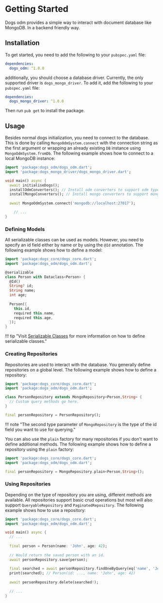 # Getting Started

Dogs odm provides a simple way to interact with document database like MongoDB. In a backend
friendly way.

## Installation
To get started, you need to add the following to your `pubspec.yaml` file:

```yaml
dependencies:
  dogs_odm: ^1.0.0
```

additionally, you should choose a database driver. Currently, the only supported driver is
`dogs_mongo_driver`. To add it, add the following to your `pubspec.yaml` file:

```yaml
dependencies:
  dogs_mongo_driver: ^1.0.0
```

Then run `pub get` to install the package.

## Usage
Besides normal dogs initialization, you need to connect to the database. This is done by
calling `MongoOdmSystem.connect` with the connection string as the first argument or wrapping
an already existing `DB` instance using `MongoOdmSystem.fromDb`. The following example shows
how to connect to a local MongoDB instance:

```dart
import 'package:dogs_odm/dogs_odm.dart';
import 'package:dogs_mongo_driver/dogs_mongo_driver.dart';

void main() async {
  await initialiseDogs();
  installOdmConverters(); // Install odm converters to support odm types in normal dogs.
  installMongoConverters(); // Install mongo converters to support mongo types in normal dogs.
  
  await MongoOdmSystem.connect('mongodb://localhost:27017');

    // ...
}
```

### Defining Models
All serializable classes can be used as models. However, you need to specify an id field either by
name or by using the `@Id` annotation. The following example shows how to define a model:

```dart
import 'package:dogs_core/dogs_core.dart';
import 'package:dogs_odm/dogs_odm.dart';

@serializable
class Person with Dataclass<Person> {
  @Id()
  String? id;
  String name;
  int age;
  
  Person({
    this.id,
    required this.name,
    required this.age,
  });
}
```

!!! tip "Visit [Serializable Classes](/serializables/) for more information on how to define serializable classes."

### Creating Repositories
Repositories are used to interact with the database. You generally define repositories on a global
level. The following example shows how to define a repository:

```dart
import 'package:dogs_core/dogs_core.dart';
import 'package:dogs_odm/dogs_odm.dart';

class PersonRepository extends MongoRepository<Person,String> {
  // Custom query methods go here.
}

final personRepository = PersonRepository();
```

!!! note "The second type parameter of `MongoRepository` is the type of the id field you want to use for querying."

You can also use the `plain` factory for many repositories if you don't want to define additional
methods. The following example shows how to define a repository using the `plain` factory:

```dart
import 'package:dogs_core/dogs_core.dart';
import 'package:dogs_odm/dogs_odm.dart';

final personRepository = MongoRepository.plain<Person,String>();
```

### Using Repositories
Depending on the type of repository you are using, different methods are available.
All repositories support basic crud operations but most will also support `QueryableRepository`
and `PaginatedRepository`. The following example shows how to use a repository:

```dart
import 'package:dogs_core/dogs_core.dart';
import 'package:dogs_odm/dogs_odm.dart';

void main() async {
  // ...
  
  final person = Person(name: 'John', age: 42);
  
  // Would return the saved person with an id.
  await personRepository.save(person);
  
  final searched = await personRepository.findOneByQuery(eq('name', 'John'));
  print(searched); // Person(id: ..., name: 'John', age: 42)
  
  await personRepository.delete(searched!);
  
  // ...
}
```